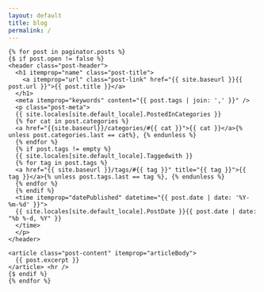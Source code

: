 ```yaml
---
layout: default
title: blog
permalink: /
---
```



<div class="home">
  <div class="post" itemscope itemtype="http://schema.org/BlogPosting" >

    {% for post in paginator.posts %}
    {$ if post.open != false %}
    <header class="post-header">
      <h1 itemprop="name" class="post-title">
        <a itemprop="url" class="post-link" href="{{ site.baseurl }}{{ post.url }}">{{ post.title }}</a>
      </h1>
      <meta itemprop="keywords" content="{{ post.tags | join: ',' }}" />
      <p class="post-meta">
      {{ site.locales[site.default_locale].PostedInCategories }}
      {% for cat in post.categories %}
      <a href="{{site.baseurl}}/categories/#{{ cat }}">{{ cat }}</a>{% unless post.categories.last == cat%}, {% endunless %}
      {% endfor %}
      {% if post.tags != empty %}
      {{ site.locales[site.default_locale].Taggedwith }}
      {% for tag in post.tags %}
      <a href="{{ site.baseurl }}/tags/#{{ tag }}" title="{{ tag }}">{{ tag }}</a>{% unless post.tags.last == tag %}, {% endunless %}
      {% endfor %}
      {% endif %}
      <time itemprop="datePublished" datetime="{{ post.date | date: '%Y-%m-%d' }}">
      {{ site.locales[site.default_locale].PostDate }}{{ post.date | date: "%b %-d, %Y" }}
      </time>
      </p>
    </header>

    <article class="post-content" itemprop="articleBody">
      {{ post.excerpt }}
    </article> <hr />
    {$ endif %}
    {% endfor %}

  </div>
</div>
